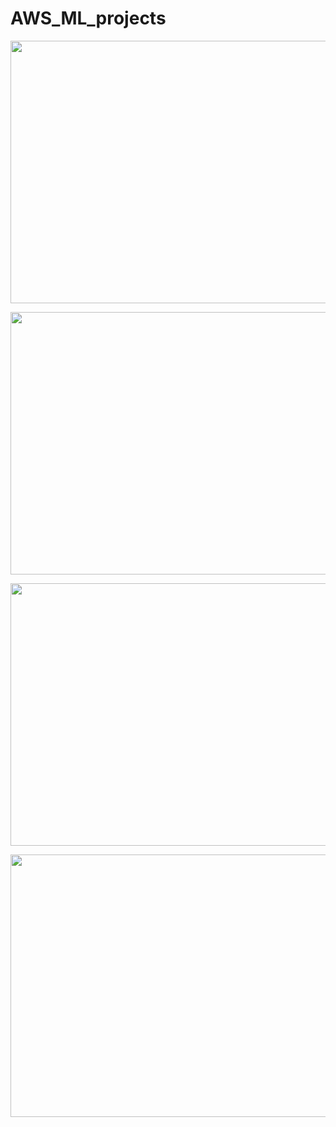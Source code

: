 # AWS_ML_projects

<p align="center">
  <img height="420" width="860" src="https://github.com/RishikeshDhayarkar/AWS_ML_projects/blob/main/aws_ml_proj_pics/nlp_1.png">
</p>  

<p align="center">
  <img height="420" width="860" src="https://github.com/RishikeshDhayarkar/AWS_ML_projects/blob/main/aws_ml_proj_pics/nlp_2.png">
</p>  

<p align="center">
  <img height="420" width="860" src="https://github.com/RishikeshDhayarkar/AWS_ML_projects/blob/main/aws_ml_proj_pics/reg_1.png">
</p>  

<p align="center">
  <img height="420" width="860" src="https://github.com/RishikeshDhayarkar/AWS_ML_projects/blob/main/aws_ml_proj_pics/class_1.png">
</p>  
